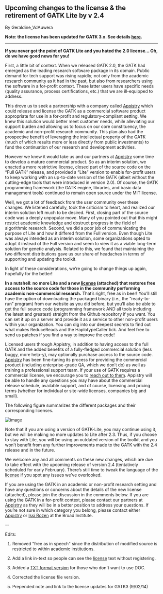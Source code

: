 ## Upcoming changes to the license &amp; the retirement of GATK Lite by v 2.4

By Geraldine_VdAuwera

<p><strong>Note: the license has been updated for GATK 3.x. See details <a rel="nofollow" href="http://www.broadinstitute.org/gatk/blog?id=4565">here</a>.</strong></p>

<hr></hr><p><strong>If you never got the point of GATK Lite and you hated the 2.0 license... Oh, do we have good news for you!</strong></p>

<p>First, a little bit of context. When we released GATK 2.0, the GATK had emerged as the leading research software package in its domain. Public demand for tech support was rising rapidly; not only from the academic research community as it had in the past, but also from researchers using the software in a for-profit context. These latter users have specific needs (quality assurance, process certifications, etc.) that we are ill-equipped to address.</p>

<p>This drove us to seek a partnership with a company called <a rel="nofollow" href="http://www.appistry.com/">Appistry</a> which could release and license the GATK as a commercial software product appropriate for use in a for-profit and regulatory-compliant setting. We knew this solution would better meet customer needs, while alleviating our support burden and allowing us to focus on our core constituency, the academic and non-profit research community. This plan also had the prospective benefit of leveraging the intellectual property of the GATK (much of which results more or less directly from public investments) to fund the continuation of our research and development activities.</p>

<p>However we knew it would take us and our partners at <a rel="nofollow" href="http://www.appistry.com/">Appistry</a> some time to develop a mature commercial product. So as an interim solution, we enacted a more restrictive license, closed part of the source code on the “Full GATK” release, and provided a “Lite” version to enable for-profit users to keep working with an up-to-date version of the GATK (albeit without the cutting-edge tools that were introduced in version 2.0). Of course, the GATK programming framework (the GATK engine, libraries, and basic data management tools) continued to remain open source under the MIT license.</p>

<p>Well, we got a lot of feedback from the user community over these changes. We listened carefully, took the criticism to heart, and realized our interim solution left much to be desired. First, closing part of the source code was a deeply unpopular move. Many of you pointed out that this might restrict academic knowledge and obstruct progress in the field of algorithmic research. Second, we did a poor job of communicating the purpose of Lite and how it differed from the Full version. Even though Lite was always intended as an interim solution, some organizations opted to adopt it instead of the Full version and seem to view it as a viable long-term solution for genetic analysis. Related to this, we found that maintaining the two different distributions gave us our share of headaches in terms of supporting and updating the toolkit.</p>

<p>In light of these considerations, we’re going to change things up again, hopefully for the better!</p>

<p><strong>In a nutshell: no more Lite and a new <a rel="nofollow" href="https://us.v-cdn.net/5019796/uploads/FileUpload/bf/ff9cd826f3f32795d404b34f841204.doc">license</a>  (attached) that restores free access to the source code for those in the community performing academic non-commercial research.</strong> That’s right, free as in beer! You’ll still have the option of downloading the packaged binary (i.e., the “ready-to-run” program) from our website as you did before, but you’ll also be able to get the full source code (programming framework AND all tools including the latest and greatest) straight from the Github repository if you want. You can set it up on a server and provide it as a service to other non-profit users within your organization. You can dig into our deepest secrets to find out what makes ReduceReads and the HaplotypeCaller tick. And feel free to send us patches if you find a way to improve the code!</p>

<p>Licensed users through Appistry, in addition to having access to the full GATK and the added benefits of a fully-fledged commercial solution (less buggy, more help-y), may optionally purchase access to the source code. <a rel="nofollow" href="http://www.appistry.com/">Appistry</a> has been fine-tuning its process for providing the commercial product (including enterprise-grade QA, which we don’t do) as well as training a professional support team. If your use of GATK requires a commercial license, we encourage you to <a rel="nofollow" href="http://www.appistry.com/gatk/contact">reach out to them</a>. Appistry will be able to handle any questions you may have about the commercial release schedule, available support, and of course, licensing and pricing terms (whether for individual or site-wide licenses, companies big and small).</p>

<p>The following figure summarizes the different packages and their corresponding licenses.</p>

<p><img src="https://us.v-cdn.net/5019796/uploads/FileUpload/13/a0b227f1aca1af84aefbe716dbef06.png" alt="image" class="embedImage-img importedEmbed-img"></img></p>

<p>Note that if you are using a version of GATK-Lite, you may continue using it, but we will be making no more updates to Lite after 2.3. Thus, if you choose to stay with Lite, you will be using an outdated version of the toolkit and you won’t benefit from any further improvements made to the GATK with the 2.4 release and in the future.</p>

<p>We welcome any and all comments on these new changes, which are due to take effect with the upcoming release of version 2.4 (tentatively scheduled for early February). There’s still time to tweak the language of the <a rel="nofollow" href="https://us.v-cdn.net/5019796/uploads/FileUpload/bf/ff9cd826f3f32795d404b34f841204.doc">license</a> if you spot any issues we’ve overlooked.</p>

<p>If you are using the GATK in an academic or non-profit research setting and have any questions or concerns about the details of the new license (attached), please join the discussion in the comments below. If you are using the GATK in a for-profit context, please contact our partners at <a rel="nofollow" href="http://www.appistry.com/gatk/contact">Appistry</a> as they will be in a better position to address your questions. If you’re not sure in which category you belong, please contact either <a rel="nofollow" href="http://www.appistry.com/gatk/contact">Appistry</a> or <a rel="nofollow" href="denied:mailto:irozen@broadinstitute.org">Issi Rozen</a> at the Broad Institute.</p>

<p>--</p>

<p>Edits:</p>

<ol><li><p>Removed "free as in speech" since the distribution of modified source is restricted to within academic institutions.</p></li>
<li><p>Add a link in-text so people can see the <a rel="nofollow" href="https://us.v-cdn.net/5019796/uploads/FileUpload/bf/ff9cd826f3f32795d404b34f841204.doc">license</a>  text without registering.</p></li>
<li><p>Added a <a rel="nofollow" href="https://us.v-cdn.net/5019796/uploads/FileUpload/cd/87cd0e9628539680f06a6ffc41511d.txt">TXT format version</a>  for those who don't want to use DOC.</p></li>
<li><p>Corrected the license file version.</p></li>
<li><p>Prepended note and link to the license updates for GATK3 (9/02/14)</p></li>
</ol>